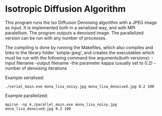 # Isotropic Diffusion Algorithm

This program runs the Iso Diffusion Denoising algorithm with a JPEG image as input. It is implemented both in a serialized way, and with MPI paralellism. The program outputs a denoised image. The parallelized version can be run with any number of processes. 


The compiling is done by running the Makefiles, which also compiles and links to the library folder 'simple-jpeg', and creates the executables which must be run with the following command line arguments(both versions):
-input filename
-output filename
-the parameter kappa (usually set to 0.2)
-number of denoising iterations



Example serialised: 
~~~
./serial_main.exe mona_lisa_noisy.jpg mona_lisa_denoised.jpg 0.2 100
~~~

Example parallelized:
~~~
mpirun -np 4./parallel_main.exe mona_lisa_noisy.jpg mona_lisa_denoised.jpg 0.2 100
~~~
